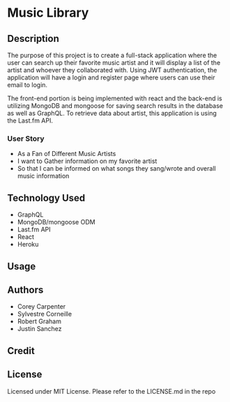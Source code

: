 # Music Library

## Description
The purpose of this project is to create a full-stack application where the user can search up their favorite music artist and it will display a list of the artist and whoever they collaborated with. Using JWT authentication, the application will have a login and register page where users can use their email to login. 

The front-end portion is being implemented with react and the back-end is utilizing MongoDB and mongoose for saving search results in the database as well as GraphQL. To retrieve data about artist, this application is using the Last.fm API.

### User Story

- As a Fan of Different Music Artists
- I want to Gather information on my favorite artist
- So that I can be informed on what songs they sang/wrote and overall music information

## Technology Used
- GraphQL
- MongoDB/mongoose ODM
- Last.fm API 
- React
- Heroku

## Usage

## Authors
- Corey Carpenter
- Sylvestre Corneille
- Robert Graham
- Justin Sanchez

## Credit

## License
Licensed under MIT License. Please refer to the LICENSE.md in the repo